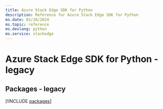 ```yaml
---
title: Azure Stack Edge SDK for Python
description: Reference for Azure Stack Edge SDK for Python
ms.date: 03/28/2024
ms.topic: reference
ms.devlang: python
ms.service: stackedge
---
```

# Azure Stack Edge SDK for Python - legacy
## Packages - legacy
[!INCLUDE [packages](stack-edge-index.md)]